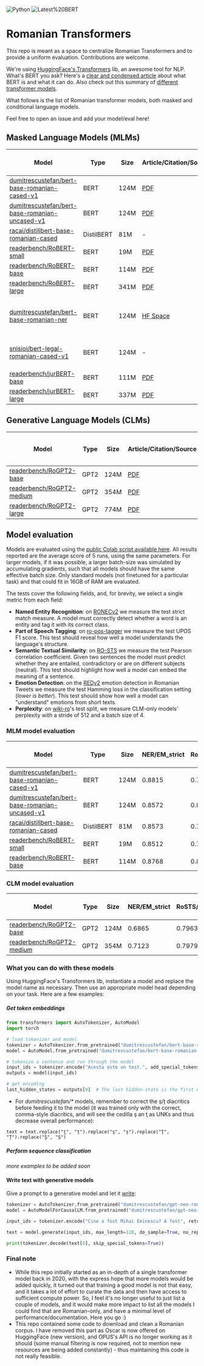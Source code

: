 ![Python](https://img.shields.io/badge/Python-3-brightgreen)
![Latest%20BERT](https://img.shields.io/badge/Latest%20BERT-v1.0-informational)

# Romanian Transformers

This repo is meant as a space to centralize Romanian Transformers and to provide a uniform evaluation. Contributions are welcome.

We're using [HuggingFace's Transformers](https://github.com/huggingface/transformers) lib, an awesome tool for NLP. What's BERT you ask?  Here's a [clear and condensed article](https://skok.ai/2020/05/11/Top-Down-Introduction-to-BERT.html) about what BERT is and what it can do. Also check out this summary of [different transformer models](https://huggingface.co/transformers/summary.html).

What follows is the list of Romanian transformer models, both masked and conditional language models.

Feel free to open an issue and add your model/eval here!

## Masked Language Models (MLMs)

| **Model**                                                                                                               	| **Type**   	| **Size** 	| **Article/Citation/Source**                                                                	 | **Pre-trained / Fine-tuned**                                                                                                                                                                 	   | **Release Date** 	|
|-------------------------------------------------------------------------------------------------------------------------	|------------	|----------	|----------------------------------------------------------------------------------------------|--------------------------------------------------------------------------------------------------------------------------------------------------------------------------------------------------|------------------	|
| [dumitrescustefan/bert-base-romanian-cased-v1](https://huggingface.co/dumitrescustefan/bert-base-romanian-cased-v1)     	| BERT       	| 124M     	| [PDF](https://arxiv.org/abs/2009.08712)                                                    	 | Pre-trained                                                                                                                                                                                    	 | Apr, 2020        	|
| [dumitrescustefan/bert-base-romanian-uncased-v1](https://huggingface.co/dumitrescustefan/bert-base-romanian-uncased-v1) 	| BERT       	| 124M     	| [PDF](https://arxiv.org/abs/2009.08712)                                                    	 | Pre-trained	                                                                                                                                                                                     | Apr, 2020        	|
| [racai/distillbert-base-romanian-cased](https://huggingface.co/racai/distilbert-base-romanian-cased)                    	| DistilBERT 	| 81M      	| -                                                                                        	   | Pre-trained	                                                                                                                                                                                     | Apr, 2021        	|
| [readerbench/RoBERT-small](https://huggingface.co/readerbench/RoBERT-small)                                             	| BERT       	| 19M      	| [PDF](https://www.aclweb.org/anthology/2020.coling-main.581/)                              	 | 	Pre-trained                                                                                                                                                                                     | May, 2021        	|
| [readerbench/RoBERT-base](https://huggingface.co/readerbench/RoBERT-base)                                               	| BERT       	| 114M     	| [PDF](https://www.aclweb.org/anthology/2020.coling-main.581/)                              	 | 	Pre-trained                                                                                                                                                                                     | May, 2021        	|
| [readerbench/RoBERT-large](https://huggingface.co/readerbench/RoBERT-large)                                             	| BERT       	| 341M     	| [PDF](https://www.aclweb.org/anthology/2020.coling-main.581/)                              	 | 	Pre-trained                                                                                                                                                                                     | May, 2021        	|
| [dumitrescustefan/bert-base-romanian-ner](https://huggingface.co/dumitrescustefan/bert-base-romanian-ner)               	| BERT       	| 124M     	| [HF Space](https://huggingface.co/spaces/dumitrescustefan/NamedEntityRecognition-Romanian) 	 | Named Entity Recognition on [RONECv2](https://github.com/dumitrescustefan/ronec)                                                                                                                                                 	        | Jan, 2022        	|
| [snisioi/bert-legal-romanian-cased-v1](https://huggingface.co/snisioi/bert-legal-romanian-cased-v1)                     	| BERT       	| 124M     	| -                                                                                        	   | Legal documents on [MARCELLv2](https://elrc-share.eu/repository/browse/marcell-romanian-legislative-subcorpus-v2/2da548428b9d11eb9c1a00155d026706ce94a6b59ffc4b0e9fb5cd9cebe6889e/) 	            | Jan, 2022        	|
| [readerbench/jurBERT-base](https://huggingface.co/readerbench/jurBERT-base)                                             	| BERT       	| 111M     	| [PDF](https://aclanthology.org/2021.nllp-1.8/)                                             	 | Legal documents                                                                                                                                                                     	            | Oct, 2021        	|
| [readerbench/jurBERT-large](https://huggingface.co/readerbench/jurBERT-large)                                           	| BERT       	| 337M     	| [PDF](https://aclanthology.org/2021.nllp-1.8/)                                             	 | Legal documents                                                                                                                                                                     	            | Oct, 2021        	|


## Generative Language Models (CLMs)

| **Model**                                                                                                               	| **Type**   	| **Size** 	| **Article/Citation/Source**                                                                	| **Pre-trained / Fine-tuned**                                                                                                                                                                   	| **Release Date** 	|
|-------------------------------------------------------------------------------------------------------------------------	|------------	|----------	|--------------------------------------------------------------------------------------------	|-------------------------------------------------------------------------------------------------------------------------------------------------------------------------------------	|------------------	|
| [readerbench/RoGPT2-base](https://huggingface.co/readerbench/RoGPT2-base)                                               	| GPT2       	| 124M     	| [PDF](https://ieeexplore.ieee.org/document/9643330)                                        	|  Pre-trained                                                                                                                                                                                   	| Jul, 2021        	|
| [readerbench/RoGPT2-medium](https://huggingface.co/readerbench/RoGPT2-medium)                                           	| GPT2       	| 354M     	| [PDF](https://ieeexplore.ieee.org/document/9643330)                                        	|   Pre-trained                                                                                                                                                                                  	| Jul, 2021        	|
| [readerbench/RoGPT2-large](https://huggingface.co/readerbench/RoGPT2-large)                                             	| GPT2       	| 774M     	| [PDF](https://ieeexplore.ieee.org/document/9643330)                                        	|   Pre-trained                                                                                                                                                                                  	| Jul, 2021        	|


## Model evaluation

Models are evaluated using the [public Colab script available here](https://colab.research.google.com/drive/1fa9Yd_7xTSCxwmqoX8ptrZsr0SfpB6_0?usp=sharing). All results reported are the average score of 5 runs, using the same parameters. For larger models, if it was possible, a larger batch-size was simulated by accumulating gradients, such that all models should have the same effective batch size. Only standard models (not finetuned for a particular task) and that could fit in 16GB of RAM are evaluated. 

The tests cover the following fields, and, for brevity, we select a single metric from each field:

* **Named Entity Recognition**: on [RONECv2](https://github.com/dumitrescustefan/ronec) we measure the test strict match measure. A model must correctly detect whether a word is an entity and tag it with its correct class.  
* **Part of Speech Tagging**: on [ro-pos-tagger](https://github.com/dumitrescustefan/ro-pos-tagger) we measure the test UPOS F1 score. This test should reveal how well a model understands the language's structure. 
* **Semantic Textual Similarity**: on [RO-STS](https://github.com/dumitrescustefan/RO-STS) we measure the test Pearson correlation coefficient. Given two sentences the model must predict whether they are entailed, contradictory or are on different subjects (neutral). This test should highlight how well a model can embed the meaning of a sentence.
* **Emotion Detection**: on the [REDv2](https://github.com/Alegzandra/RED-Romanian-Emotions-Dataset) emotion detection in Romanian Tweets we measure the test Hamming loss in the classification setting (_lower is better_). This test should show how well a model can "understand" emotions from short texts.  
* **Perplexity**: on [wiki-ro](https://github.com/dumitrescustefan/wiki-ro)'s test split, we measure CLM-only models' perplexity with a stride of 512 and a batch size of 4.

### MLM model evaluation

| **Model**                                                                                                               	| **Type**   	| **Size** 	| **NER/EM_strict** 	| **RoSTS/Pearson** 	| **Ro-pos-tagger/UPOS F1** 	| **REDv2/hamming_loss** 	 |
|-------------------------------------------------------------------------------------------------------------------------	|------------	|----------	|-------------------	|-------------------	|---------------------------	|--------------------------|
| [dumitrescustefan/bert-base-romanian-cased-v1](https://huggingface.co/dumitrescustefan/bert-base-romanian-cased-v1)     	| BERT       	| 124M     	| 0.8815            	| 0.7966            	| 0.982                     	| 0.1039                 	 |
| [dumitrescustefan/bert-base-romanian-uncased-v1](https://huggingface.co/dumitrescustefan/bert-base-romanian-uncased-v1) 	| BERT       	| 124M     	| 0.8572            	| 0.8149            	| 0.9826                    	| 0.1038                 	 |
| [racai/distillbert-base-romanian-cased](https://huggingface.co/racai/distilbert-base-romanian-cased)                    	| DistilBERT 	| 81M      	| 0.8573            	| 0.7285            	| 0.9637                    	| 0.1119                 	 |
| [readerbench/RoBERT-small](https://huggingface.co/readerbench/RoBERT-small)                                             	| BERT       	| 19M      	| 0.8512            	| 0.7827            	| 0.9794                    	| 0.1085                 	 |
| [readerbench/RoBERT-base](https://huggingface.co/readerbench/RoBERT-base)                                               	| BERT       	| 114M     	| 0.8768            	| 0.8102            	| 0.9819                    	| 0.1041                 	 |

### CLM model evaluation

| **Model**                                                                     	| **Type** 	| **Size** 	| **NER/EM_strict** 	| **RoSTS/Pearson** 	| **Ro-pos-tagger/UPOS F1** 	| **REDv2/hamming_loss** 	| **Perplexity** 	|
|-------------------------------------------------------------------------------	|----------	|----------	|-------------------	|-------------------	|---------------------------	|------------------------	|----------------	|
| [readerbench/RoGPT2-base](https://huggingface.co/readerbench/RoGPT2-base)     	| GPT2     	| 124M     	| 0.6865            	| 0.7963            	| 0.9009                    	| 0.1068                 	| 52.34          	|
| [readerbench/RoGPT2-medium](https://huggingface.co/readerbench/RoGPT2-medium) 	| GPT2     	| 354M     	| 0.7123            	| 0.7979            	| 0.9098                    	| 0.114                  	| 31.26          	|

### What you can do with these models

Using HuggingFace's Transformers lib, instantiate a model and replace the model name as necessary. Then use an appropriate model head depending on your task. Here are a few examples:

##### Get token embeddings 

```python
from transformers import AutoTokenizer, AutoModel
import torch

# load tokenizer and model
tokenizer = AutoTokenizer.from_pretrained("dumitrescustefan/bert-base-romanian-cased-v1")
model = AutoModel.from_pretrained("dumitrescustefan/bert-base-romanian-cased-v1")

# tokenize a sentence and run through the model
input_ids = tokenizer.encode("Acesta este un test.", add_special_tokens=True, return_tensors="pt")
outputs = model(input_ids)

# get encoding
last_hidden_states = outputs[0]  # The last hidden-state is the first element of the output tuple
```

* For _dumitrescustefan/*_ models, remember to correct the ș/ț diacritics before feeding it to the model (it was trained only with the correct, comma-style diacritics, and will see the cedilla ş an ţ as UNKs and thus decrease overall performance): 
```
text = text.replace("ţ", "ț").replace("ş", "ș").replace("Ţ", "Ț").replace("Ş", "Ș")
```

##### Perform sequence classification

_more examples to be added soon_ 

#### Write text with generative models

Give a prompt to a generative model and let it [write](https://huggingface.co/blog/how-to-generate): 

```python
tokenizer = AutoTokenizer.from_pretrained("dumitrescustefan/gpt-neo-romanian-125m")
model = AutoModelForCausalLM.from_pretrained("dumitrescustefan/gpt-neo-romanian-125m")

input_ids = tokenizer.encode("Cine a fost Mihai Eminescu? A fost", return_tensors='pt')

text = model.generate(input_ids, max_length=128, do_sample=True, no_repeat_ngram_size=2, top_k=50, top_p=0.9, early_stopping=True)

print(tokenizer.decode(text[0], skip_special_tokens=True))
```

### Final note

* While this repo initially started as an in-depth of a single transformer model back in 2020, with the express hope that more models would be added quickly, it turned out that training a good model is not that easy, and it takes a lot of effort to curate the data and then have access to sufficient compute power. So, I feel it's no longer useful to just list a couple of models, and it would make more impact to list all the models I could find that are Romanian-only, and have a minimal level of performance/documentation. Here you go :)
* This repo contained some code to download and clean a Romanian corpus. I have removed this part as Oscar is now offered on HuggingFace (new version), and OPUS's API is no longer working as it should (some manual filtering is now required, not to mention new resources are being added constantly) - thus maintaining this code is not really feasible.   
